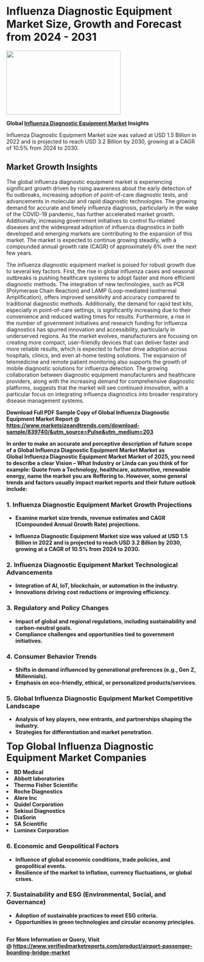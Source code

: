 <H1>Influenza Diagnostic Equipment Market Size, Growth and Forecast from 2024 - 2031</H1><img class="aligncenter size-medium wp-image-584254" src="https://thirdeyenews.in/wp-content/uploads/2024/09/Global-Market-Research-300x168.jpeg" alt="" width="300" height="168" /><p><strong>Global&nbsp;<a href="https://www.marketsizeandtrends.com/download-sample/839740/&amp;utm_source=Pulse&amp;utm_medium=203">Influenza Diagnostic Equipment Market</a> Insights</strong></p><p>Influenza Diagnostic Equipment Market size was valued at USD 1.5 Billion in 2022 and is projected to reach USD 3.2 Billion by 2030, growing at a CAGR of 10.5% from 2024 to 2030.</p><p><h2>Market Growth Insights</h2> <p>The global influenza diagnostic equipment market is experiencing significant growth driven by rising awareness about the early detection of flu outbreaks, increasing adoption of point-of-care diagnostic tests, and advancements in molecular and rapid diagnostic technologies. The growing demand for accurate and timely influenza diagnosis, particularly in the wake of the COVID-19 pandemic, has further accelerated market growth. Additionally, increasing government initiatives to control flu-related diseases and the widespread adoption of influenza diagnostics in both developed and emerging markets are contributing to the expansion of this market. The market is expected to continue growing steadily, with a compounded annual growth rate (CAGR) of approximately 6% over the next few years.</p> <p><strong></strong></p> <p>The influenza diagnostic equipment market is poised for robust growth due to several key factors. First, the rise in global influenza cases and seasonal outbreaks is pushing healthcare systems to adopt faster and more efficient diagnostic methods. The integration of new technologies, such as PCR (Polymerase Chain Reaction) and LAMP (Loop-mediated Isothermal Amplification), offers improved sensitivity and accuracy compared to traditional diagnostic methods. Additionally, the demand for rapid test kits, especially in point-of-care settings, is significantly increasing due to their convenience and reduced waiting times for results. Furthermore, a rise in the number of government initiatives and research funding for influenza diagnostics has spurred innovation and accessibility, particularly in underserved regions. As the market evolves, manufacturers are focusing on creating more compact, user-friendly devices that can deliver faster and more reliable results, which is expected to further drive adoption across hospitals, clinics, and even at-home testing solutions. The expansion of telemedicine and remote patient monitoring also supports the growth of mobile diagnostic solutions for influenza detection. The growing collaboration between diagnostic equipment manufacturers and healthcare providers, along with the increasing demand for comprehensive diagnostic platforms, suggests that the market will see continued innovation, with a particular focus on integrating influenza diagnostics into broader respiratory disease management systems.</p> <p><strong></p><p><span class=""><strong>Download Full PDF Sample Copy of Global Influenza Diagnostic Equipment Market Report</strong> @ <a href="https://www.marketsizeandtrends.com/download-sample/839740/&amp;utm_source=Pulse&amp;utm_medium=203" target="_blank">https://www.marketsizeandtrends.com/download-sample/839740/&amp;utm_source=Pulse&amp;utm_medium=203</a></span></p><p>In order to make an accurate and perceptive description of future scope of a Global&nbsp;Influenza Diagnostic Equipment Market Market as Global&nbsp;Influenza Diagnostic Equipment Market Market of 2025, you need to describe a clear Vision &ndash; What Industry or Linda can you think of for example: Quote from a Technology, healthcare, automotive, renewable energy, name the market you are Reffering to. However, some general trends and factors usually impact market reports and their future outlook include:</p><h3>1.&nbsp;<strong>Influenza Diagnostic Equipment Market Growth Projections</strong></h3><ul><li>Examine market size trends, revenue estimates and CAGR (Compounded Annual Growth Rate) projections.</li><li><p>Influenza Diagnostic Equipment Market size was valued at USD 1.5 Billion in 2022 and is projected to reach USD 3.2 Billion by 2030, growing at a CAGR of 10.5% from 2024 to 2030.</p></li></ul><h3>2.&nbsp;<strong>Influenza Diagnostic Equipment Market Technological Advancements</strong></h3><ul><li>Integration of AI, IoT, blockchain, or automation in the industry.</li><li>Innovations driving cost reductions or improving efficiency.</li></ul><h3>3.&nbsp;<strong>Regulatory and Policy Changes</strong></h3><ul><li>Impact of global and regional regulations, including sustainability and carbon-neutral goals.</li><li>Compliance challenges and opportunities tied to government initiatives.</li></ul><h3>4.&nbsp;<strong>Consumer Behavior Trends</strong></h3><ul><li>Shifts in demand influenced by generational preferences (e.g., Gen Z, Millennials).</li><li>Emphasis on eco-friendly, ethical, or personalized products/services.</li></ul><h3>5.&nbsp;<strong>Global Influenza Diagnostic Equipment Market Competitive Landscape</strong></h3><ul><li>Analysis of key players, new entrants, and partnerships shaping the industry.</li><li>Strategies for differentiation and market penetration.</li></ul><p data-pm-slice="1 1 []"><span style="color: inherit; font-family: inherit; font-size: 25px;">Top Global Influenza Diagnostic Equipment Market Companies</span></p><div class="" data-test-id=""><p><li>BD Medical</li><li> Abbott laboratories</li><li> Thermo Fisher Scientific</li><li> Roche Diagnostics</li><li> Alere Inc</li><li> Quidel Corporation</li><li> Sekisui Diagnostics</li><li> DiaSorin</li><li> SA Scientific</li><li> Luminex Corporation</li></p></div><h3>6.&nbsp;<strong>Economic and Geopolitical Factors</strong></h3><ul><li>Influence of global economic conditions, trade policies, and geopolitical events.</li><li>Resilience of the market to inflation, currency fluctuations, or global crises.</li></ul><h3>7.&nbsp;<strong>Sustainability and ESG (Environmental, Social, and Governance)</strong></h3><ul><li>Adoption of sustainable practices to meet ESG criteria.</li><li>Opportunities in green technologies and circular economy principles.</li></ul><h2><strong style="font-size: 14px;">For More Information or Query, Visit @&nbsp;</strong><a style="background-color: #ffffff; font-size: 14px;" href="https://www.marketsizeandtrends.com/report/influenza-diagnostic-equipment-market/" target="_blank">https://www.verifiedmarketreports.com/product/airport-passenger-boarding-bridge-market</a></h2>
